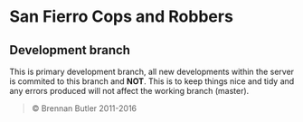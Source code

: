 San Fierro Cops and Robbers
==========================

## Development branch

This is primary development branch, all new developments within the server is commited to this branch and <strong>NOT</strong>. This is to keep things nice and tidy and any errors produced will not affect the working branch (master).


> &copy; Brennan Butler 2011-2016
